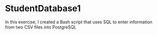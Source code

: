 # StudentDatabase1
In this exercise, I created a Bash script that uses SQL to enter information from two CSV files into PostgreSQL
